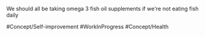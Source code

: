 We should all be taking omega 3 fish oil supplements if we're not eating fish daily 




#Concept/Self-improvement 
#WorkInProgress 
#Concept/Health 